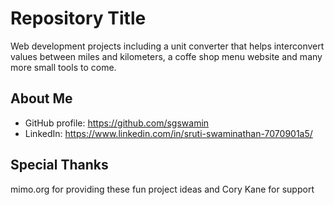 # Repository Title

Web development projects including a unit converter that helps interconvert values between miles and kilometers, a coffe shop menu website and many more small tools to come.

## About Me

* GitHub profile: https://github.com/sgswamin
* LinkedIn: https://www.linkedin.com/in/sruti-swaminathan-7070901a5/

## Special Thanks

mimo.org for providing these fun project ideas and Cory Kane for support